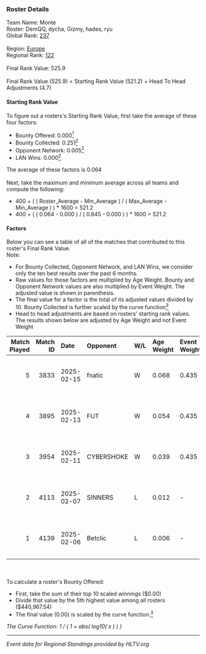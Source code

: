 ### Roster Details<br />
Team Name: Monte<br />
Roster: DemQQ, dycha, Gizmy, hades, ryu<br />
Global Rank: [237](../../standings_global_2025_08_04.md)<br />
<br />
Region: [Europe]( ../../standings_europe_2025_08_04.md)<br />
Regional Rank: [122]( ../../standings_europe_2025_08_04.md)<br />
<br />
Final Rank Value:  525.9<br />
<br />
Final Rank Value (525.9) = Starting Rank Value (521.2) + Head To Head Adjustments (4.7)<br />

#### Starting Rank Value<br />
To figure out a rosters's Starting Rank Value, first take the average of these four factors:<br />
- Bounty Offered: 0.000[<sup>1</sup>](#table2)
- Bounty Collected: 0.251[<sup>2</sup>](#table1)
- Opponent Network: 0.005[<sup>2</sup>](#table1)
- LAN Wins: 0.000[<sup>2</sup>](#table1)

The average of these factors is 0.064<br />
<br />
Next, take the maximum and minimum average across all teams and compute the following:<br />
- 400 + ( ( Roster_Average - Min_Average ) / ( Max_Average - Min_Average ) ) * 1600 = 521.2
- 400 + ( ( 0.064 - 0.000 ) / ( 0.845 - 0.000 ) ) * 1600 = 521.2


#### Factors<br />
Below you can see a table of all of the matches that contributed to this roster's Final Rank Value.<br />
Note:<br />

- For Bounty Collected, Opponent Network, and LAN Wins, we consider only the ten best results over the past 6 months.
- Raw values for those factors are multiplied by Age Weight. Bounty and Opponent Network values are also multiplied by Event Weight. The adjusted value is shown in parenthesis.
- The final value for a factor is the total of its adjusted values divided by 10. Bounty Collected is further scaled by the curve function[<sup>3</sup>](#curveFunction)
- Head to head adjustments are based on rosters' starting rank values. The results shown below are adjusted by Age Weight and not Event Weight
<span id="table1"></span><br />


| Match Played | Match ID | Date       | Opponent   | W/L | Age Weight | Event Weight | Bounty Collected | Opponent Network | LAN Wins  | H2H Adj. | Roster                          |
| -: | -: | :- | :- | :- | :- | :- | :- | :- | :- | -: | :- |
|            5 |     3833 | 2025-02-15 | fnatic     | W   | 0.068      | 0.435        | 0.104 (0.003)    | 0.630 (0.019)    | 0 (0.000) |     2.10 | DemQQ, dycha, Gizmy, hades, ryu |
|            4 |     3895 | 2025-02-13 | FUT        | W   | 0.054      | 0.435        | 0.298 (0.007)    | 0.878 (0.021)    | 0 (0.000) |     1.62 | DemQQ, dycha, Gizmy, hades, ryu |
|            3 |     3954 | 2025-02-11 | CYBERSHOKE | W   | 0.039      | 0.435        | 0.009 (0.000)    | 0.780 (0.013)    | 0 (0.000) |     1.07 | DemQQ, dycha, Gizmy, hades, ryu |
|            2 |     4113 | 2025-02-07 | SINNERS    | L   | 0.012      | -            | -                | -                | -         |    -0.04 | DemQQ, dycha, Gizmy, hades, ryu |
|            1 |     4139 | 2025-02-06 | Betclic    | L   | 0.006      | -            | -                | -                | -         |    -0.01 | DemQQ, dycha, Gizmy, hades, ryu |

<br />
<span id="table2"></span><br />
To calculate a roster's Bounty Offered:<br />

- First, take the sum of their top 10 scaled winnings ($0.00)
- Divide that value by the 5th highest value among all rosters ($440,967.54)
- The final value (0.00) is scaled by the curve function.[<sup>3</sup>](#curveFunction)

<span id="curveFunction"></span>_The Curve Function: 1 / ( 1 + abs( log10( x ) ) )_<br />

---
_Event data for Regional Standings provided by HLTV.org_<br />
